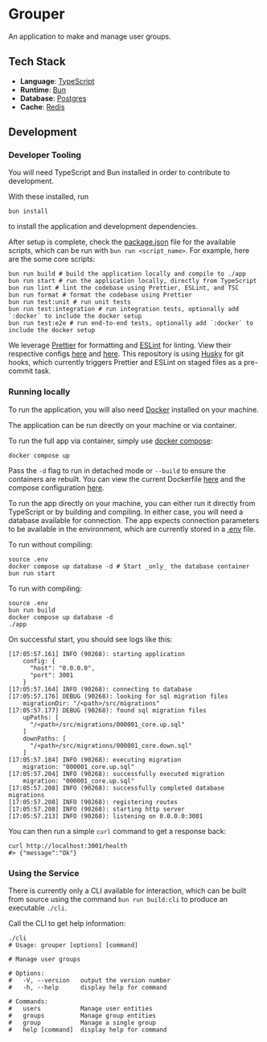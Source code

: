 # Grouper

An application to make and manage user groups.

## Tech Stack

- **Language**: [TypeScript](https://www.typescriptlang.org/)
- **Runtime**: [Bun](https://bun.sh/)
- **Database**: [Postgres](https://www.postgresql.org/)
- **Cache**: [Redis](https://redis.io/)

## Development

### Developer Tooling

You will need TypeScript and Bun installed in order to contribute to development.

With these installed, run

```shell
bun install
```

to install the application and development dependencies.

After setup is complete, check the [package.json](./package.json) file for the
available scripts, which can be run with `bun run <script_name>`. For example,
here are the some core scripts:

```shell
bun run build # build the application locally and compile to ./app
bun run start # run the application locally, directly from TypeScript
bun run lint # lint the codebase using Prettier, ESLint, and TSC
bun run format # format the codebase using Prettier
bun run test:unit # run unit tests
bun run test:integration # run integration tests, optionally add `:docker` to include the docker setup
bun run test:e2e # run end-to-end tests, optionally add `:docker` to include the docker setup
```

We leverage [Prettier](https://prettier.io/) for formatting and [ESLint](https://eslint.org/) for linting.
View their respective configs [here](./.prettierrc.json) and [here](./.eslintrc.json). This repository is
using [Husky](https://typicode.github.io/husky/) for git hooks, which currently triggers Prettier and
ESLint on staged files as a pre-commit task.

### Running locally

To run the application, you will also need [Docker](https://docs.docker.com/) installed on your machine.

The application can be run directly on your machine or via container.

To run the full app via container, simply use [docker compose](https://docs.docker.com/compose/):

```shell
docker compose up
```

Pass the `-d` flag to run in detached mode or `--build` to ensure the containers are
rebuilt. You can view the current Dockerfile [here](./Dockerfile) and the compose
configuration [here](./docker-compose.yml).

To run the app directly on your machine, you can either run it directly from
TypeScript or by building and compiling. In either case, you will need a database
available for connection. The app expects connection parameters to be available
in the environment, which are currently stored in a [.env](./.env) file.

To run without compiling:

```shell
source .env
docker compose up database -d # Start _only_ the database container
bun run start
```

To run with compiling:

```shell
source .env
bun run build
docker compose up database -d
./app
```

On successful start, you should see logs like this:

```
[17:05:57.161] INFO (90268): starting application
    config: {
      "host": "0.0.0.0",
      "port": 3001
    }
[17:05:57.164] INFO (90268): connecting to database
[17:05:57.176] DEBUG (90268): looking for sql migration files
    migrationDir: "/<path>/src/migrations"
[17:05:57.177] DEBUG (90268): found sql migration files
    upPaths: [
      "/<path>/src/migrations/000001_core.up.sql"
    ]
    downPaths: [
      "/<path>/src/migrations/000001_core.down.sql"
    ]
[17:05:57.184] INFO (90268): executing migration
    migration: "000001_core.up.sql"
[17:05:57.204] INFO (90268): successfully executed migration
    migration: "000001_core.up.sql"
[17:05:57.208] INFO (90268): successfully completed database migrations
[17:05:57.208] INFO (90268): registering routes
[17:05:57.208] INFO (90268): starting http server
[17:05:57.213] INFO (90268): listening on 0.0.0.0:3001
```

You can then run a simple `curl` command to get a response back:

```shell
curl http://localhost:3001/health
#> {"message":"Ok"}
```

### Using the Service

There is currently only a CLI available for interaction, which can be built from
source using the command `bun run build:cli` to produce an executable `./cli`.

Call the CLI to get help information:

```shell
./cli
# Usage: grouper [options] [command]

# Manage user groups

# Options:
#   -V, --version   output the version number
#   -h, --help      display help for command

# Commands:
#   users           Manage user entities
#   groups          Manage group entities
#   group           Manage a single group
#   help [command]  display help for command
```
